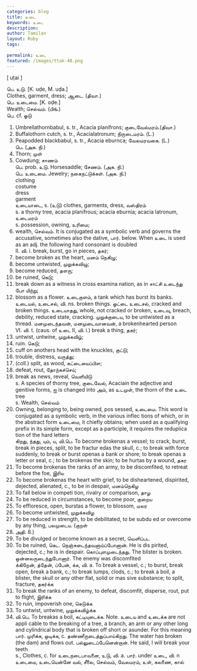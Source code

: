```yaml
---
categories: blog
title: உடை
keywords: உடை
description: 
author: Tamilan
layout: Ruby
tags: 
 
permalink: உடை
featured: /images/ttak-48.png
---
```

  
[ uṭai ]  
  
பெ. உடு. [K. uḍe, M. uḍa.]  
Clothes, garment, dress; ஆடை. (திவா.)  
பெ. உடைமை. [K. oḍe.]  
Wealth; செல்வம். (பிங்.)  
பெ. cf. ஓடு  
1. Umbrellathornbabul, s. tr., Acacia planifrons; குடைவேல்மரம்.(திவா.)  
2. Buffalothorn cutch, s. tr., Acacialatronum; நிருடைமரம். (L.)  
3. Peapodded blackbabul, s. tr., Acacia eburnca; வேலமரவகை. (L.)  
பெ. (அக. நி.)  
1. Thorn; முள்  
2. Cowdung; சாணம்  
பெ. prob. உடு. Horsesaddle; சேணம். (அக. நி.)  
பெ. உடைமை. Jewelry; நகைநட்டுக்கள். (அக. நி.)  
clothing  
costume  
dress  
garment  
உடையாடை, s. (உடு) clothes, garments, dress, வஸ்திரம்  
s. a thorny tree, acacia planifrous; acacia eburnia; acacia latronum, உடைமரம்  
s. possession, owning, உரிமை;  
2. wealth, செல்வம். It is conjugated as a symbolic verb and governs the accusative, sometimes also the dative, பார். below. When உடை is used as an adj. the following hard consonant is doubled  
II. வி. i. break, burst, go in pieces, தகர்;  
2. become broken as the heart, மனம் நெகிழு;  
3. become untwisted, முறுக்கவிழு;  
4. become reduced, தளரு;  
5. be ruined, கெடு;  
6. break down as a witness in cross examina nation, as in சாட்சி உடைந்து போ யிற்று;  
7. blossom as a flower. உடைகுளம், a tank which has burst its banks. உடையல், உடைசல், வி. ns. broken things. ஓட்டை உடைசல், cracked and broken things. உடையாதது, whole, not cracked or broken, உடைவு, breach, debility, reduced state, cracking. முறுக்குடைய, to be untwisted as a thread. மனமுடைந்தவன், மனமுடைவானவன், a brokenhearted person  
VI. வி. t. (caus. of உடை II, வி. i.) break a thing, தகர்;  
2. untwist, untwine, முறுக்கவிழ்;  
3. ruin. கெடு;  
4. cuff on anothers head with the knuckles, குட்டு;  
5. trouble, distress, வருத்து;  
6. (coll.) split, as wood, கட்டையைப்பிள;  
7. defeat, rout, தோற்கச்செய்;  
8. break as news, reveal, வெளியிடு  
s. A species of thorny tree, குடைவேல், Acaciain the adjective and genitive forms, ஐ is changed into அம், as உடமுள், the thorn of the உடை tree  
s. Wealth, செல்வம்  
2. Owning, belonging to, being owned, pos sessed, உடைமை. This word is conjugated as a symbolic verb, in the various inflec tions of which, or in the abstract form உடைமை, it chiefly obtains; when used as a qualifying prefix in its simple form, except as a participle, it requires the reduplica tion of the hard letters  
கிறது, ந்தது, யும், ய, வி.பெ. To become brokenas a vessel; to crack, burst, break in pieces, split, to be fractur edas the skull, c.; to break with force suddenly, to break or burst openas a bank or shore; to break openas a letter or seal, c.; to be brokenas the skin; to be hurtas by a wound, தகர  
2. To become brokenas the ranks of an army, to be discomfited, to retreat before the foe, இரிய  
3. To become brokenas the heart with grief, to be disheartened, dispirited, dejected, alienated, c., to be in despair, மனம்நெகிழ  
4. To fall below in competi tion, rivalry or comparison, தாழ  
5. To be reduced in circumstances, to become poor, குறைய  
6. To effloresce, open, burstas a flower, to blossom, மலர  
7. To become untwisted, முறுக்கவிழ  
8. To be reduced in strength, to be debilitated, to be subdu ed or overcome by any thing, பலமுடைய. (குறள்  
19. அதி. 8.)  
9. To be divulged or become known as a secret, வெளிப்பட  
1. To be ruined, கெட. நெஞ்சுடைந்தவனாய்ப்போனான். He is dis pirited, dejected, c.; he is in despair. கொப்புளமுடைந்தது. The blister is broken. ஒன்னலருடைந்துபோனார். The enemy was discomfited  
க்கிறேன், த்தேன், ப்பேன், க்க, வி. a. To break a vessel, c.; to burst, break open, break a bank, c.; to break lumps, clods, c.; to break a boil, a blister, the skull or any other flat, solid or mas sive substance; to split, fracture, தகர்க்க  
2. To break the ranks of an enemy, to defeat, discomfit, disperse, rout, put to flight, இரிக்க  
3. To ruin, impoverish one, கெடுக்க  
4. To untwist, untwine, முறுக்கவிழ்க்க  
5. வி.பெ. To breakas a boil, கட்டியுடைக்க. Note. உடைய and உடைக்க are not appli cable to the breaking of a tree, a branch, an arm or any other long and cylindrical body that is broken off short or asunder. For this meaning பார். முரிக்க, ஒடிக்க, c. தண்ணீருடைத்துப்பாய்கிறது. The water has broken (the dam) and flows out. பல்லுடைப்பேனென்றான். He said, I will break your teeth  
s., Clothes, c. for உடைநடைபாவனை, உடு, வி. a. பார். under உடை, வி. n  
உடைமை, உடையென்னே வல், சீலை, செல்வம், வேலமரம், உள், கலணை, கால்